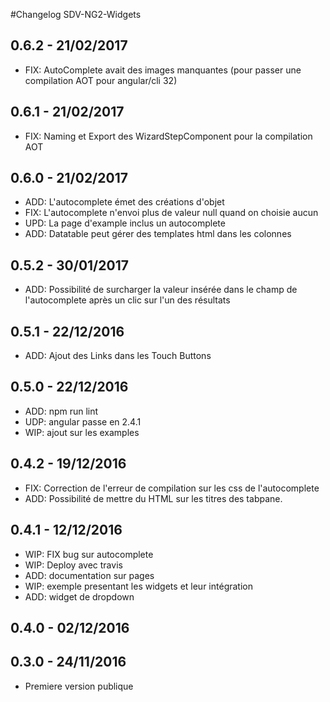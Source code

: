 #Changelog SDV-NG2-Widgets

## 0.6.2 - 21/02/2017
* FIX: AutoComplete avait des images manquantes (pour passer une compilation AOT pour angular/cli 32)

## 0.6.1 - 21/02/2017
* FIX: Naming et Export des WizardStepComponent pour la compilation AOT

## 0.6.0 - 21/02/2017
 * ADD: L'autocomplete émet des créations d'objet
 * FIX: L'autocomplete n'envoi plus de valeur null quand on choisie aucun
 * UPD: La page d'example inclus un autocomplete
 * ADD: Datatable peut gérer des templates html dans les colonnes

## 0.5.2 - 30/01/2017
 * ADD: Possibilité de surcharger la valeur insérée dans le champ de l'autocomplete après un clic sur l'un des résultats

## 0.5.1 - 22/12/2016
  * ADD: Ajout des Links dans les Touch Buttons

## 0.5.0 - 22/12/2016
 * ADD: npm run lint
 * UDP: angular passe en 2.4.1
 * WIP: ajout sur les examples

## 0.4.2 - 19/12/2016
 * FIX: Correction de l'erreur de compilation sur les css de l'autocomplete
 * ADD: Possibilité de mettre du HTML sur les titres des tabpane.

## 0.4.1 - 12/12/2016

* WIP: FIX bug sur autocomplete
* WIP: Deploy avec travis
* ADD: documentation sur pages
* WIP: exemple presentant les widgets et leur intégration
* ADD: widget de dropdown

## 0.4.0 - 02/12/2016

## 0.3.0 - 24/11/2016

* Premiere version publique
